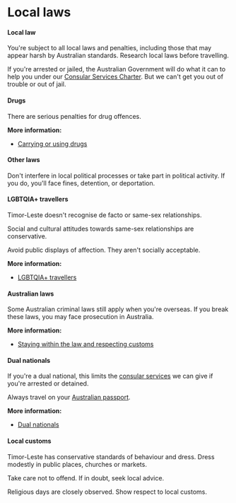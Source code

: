 # Local laws

#### Local law

You're subject to all local laws and penalties, including those that may appear harsh by Australian standards. Research local laws before travelling.

If you're arrested or jailed, the Australian Government will do what it can to help you under our [Consular Services Charter](/consular-services/consular-services-charter "Consular Services Charter"). But we can't get you out of trouble or out of jail.

#### Drugs

There are serious penalties for drug offences.

**More information:**

* [Carrying or using drugs](/before-you-go/laws/drugs "Carrying or using drugs")

#### Other laws

Don't interfere in local political processes or take part in political activity. If you do, you'll face fines, detention, or deportation.

#### LGBTQIA+ travellers

Timor-Leste doesn't recognise de facto or same-sex relationships.

Social and cultural attitudes towards same-sex relationships are conservative.

Avoid public displays of affection. They aren't socially acceptable.

**More information:**

* [LGBTQIA+ travellers](/before-you-go/who-you-are/LGBTQIA "Advice for LGBTQIA+ travellers")

#### Australian laws

Some Australian criminal laws still apply when you're overseas. If you break these laws, you may face prosecution in Australia.

**More information:**

* [Staying within the law and respecting customs](/before-you-go/laws "Staying within the law")

#### Dual nationals

If you're a dual national, this limits the [consular services](/consular-services "Our services") we can give if you're arrested or detained.

Always travel on your [Australian passport](https://www.passports.gov.au/).

**More information:**

* [Dual nationals](/before-you-go/who-you-are/dual-nationals "Advice for dual nationals")

#### Local customs

Timor-Leste has conservative standards of behaviour and dress. Dress modestly in public places, churches or markets.

Take care not to offend. If in doubt, seek local advice.

Religious days are closely observed. Show respect to local customs.